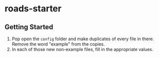 # roads-starter

## Getting Started

1. Pop open the `config` folder and make duplicates of every file in there. Remove the word "example" from the copies.
2. In each of those new non-example files, fill in the appropriate values.